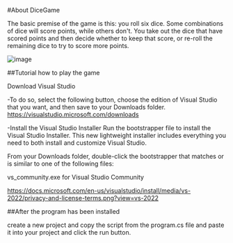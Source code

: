 #About DiceGame

The basic premise of the game is this: you roll six dice. Some combinations of dice will score points, while others don't. You take out the dice that have scored points and then decide whether to keep that score, or re-roll the remaining dice to try to score more points.

![image](https://user-images.githubusercontent.com/73008975/184626574-8e8f2d99-9952-4c6d-8170-a04f34b466b7.png)

##Tutorial how to play the game

Download Visual Studio

 -To do so, select the following button, choose the edition of Visual Studio that you want, and then save to your Downloads folder.
https://visualstudio.microsoft.com/downloads

-Install the Visual Studio Installer
Run the bootstrapper file to install the Visual Studio Installer. This new lightweight installer includes everything you need to both install and customize Visual Studio.

From your Downloads folder, double-click the bootstrapper that matches or is similar to one of the following files:

vs_community.exe for Visual Studio Community

https://docs.microsoft.com/en-us/visualstudio/install/media/vs-2022/privacy-and-license-terms.png?view=vs-2022

##After the program has been installed

create a new project and copy the script from the program.cs file and paste it into your project and click the run button.
